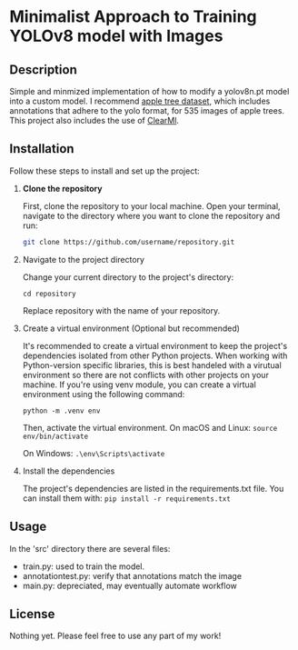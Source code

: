 # Minimalist Approach to Training YOLOv8 model with Images

## Description

Simple and minmized implementation of how to modify a yolov8n.pt model into a custom model. 
I recommend [apple tree dataset](https://github.com/RoyVoetman/generated-apple-trees-fine-tuning), which includes annotations that adhere to the yolo format, for 535 images of apple trees. This project also includes the use of [ClearMl](https://clear.ml/docs/latest/docs/getting_started/mlops/mlops_first_steps/?utm_campaign=Signup%20Onboarding&utm_medium=email&_hsmi=234908432&_hsenc=p2ANqtz-9su_0Lu03rS1PJgSus3HmJKQoVU1VMAzfp3BM7Vje904BzFpog3MILNiHCETGbXXyTluuHVLQ374r5hbBjb8loARXwmA&utm_content=234908432&utm_source=hs_automation). 

## Installation

Follow these steps to install and set up the project:

1. **Clone the repository**

   First, clone the repository to your local machine. Open your terminal, navigate to the directory where you want to clone the repository and run:

   ```bash
   git clone https://github.com/username/repository.git

2. Navigate to the project directory

    Change your current directory to the project's directory:

    `cd repository`

    Replace repository with the name of your repository.

3. Create a virtual environment (Optional but recommended)

    It's recommended to create a virtual environment to keep the project's dependencies isolated from other Python projects. When working with Python-version specific libraries, this is best handeled with a virutual environment so there are not conflicts with other projects on your machine. If you're using venv module, you can create a virtual environment using the following command:

    `python -m .venv env`

    Then, activate the virtual environment. On macOS and Linux:
    `source env/bin/activate`

    On Windows:
    `.\env\Scripts\activate`

4. Install the dependencies

    The project's dependencies are listed in the requirements.txt file. You can install them with:
    `pip install -r requirements.txt` 

## Usage

In the 'src' directory there are several files:
* train.py: used to train the model.
* annotationtest.py: verify that annotations match the image
* main.py: depreciated, may eventually automate workflow

## License

Nothing yet. Please feel free to use any part of my work!
